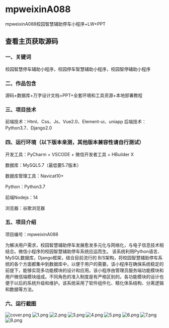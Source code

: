 # mpweixinA088
mpweixinA088校园智慧辅助停车小程序+LW+PPT
 
## 查看主页获取源码

### 一、关键词
校园智慧停车辅助小程序，校园停车智慧辅助小程序，校园智停辅助小程序

### 二、作品包含
源码+数据库+万字设计文档+PPT+全套环境和工具资源+本地部署教程

### 三、项目技术
前端技术：Html、Css、Js、Vue2.0、Element-ui、uniapp
后端技术：Python3.7、Django2.0

### 四、运行环境（以下版本亲测，其他版本兼容性请自行测试）
开发工具：PyCharm + VSCODE + 微信开发者工具 + HBuilder X

数据库：MySQL5.7（最低要5.7版本）

数据库管理工具：Navicat10+

Python：Python3.7

前端Nodejs：14

浏览器：谷歌浏览器

### 五、项目介绍
项目编号：mpweixinA088

为解决用户需求，校园智慧辅助停车发展愈发多元化与网络化，与电子信息技术相结合。微信小程序的校园智慧辅助停车系统应运而生。
该系统利用Python语言、MySQL数据库，Django框架，结合目前流行的 B/S架构，将校园智慧辅助停车系统的各个方面都集中到数据库中，以便于用户的需要。该小程序在确保系统稳定的前提下，能够实现多功能模块的设计和应用。该小程序由管理员服务端功能模块和用户微信端模块组成。不同角色的准入制度是有严格区别的。各功能模块的设计也便于以后的系统升级和维护。该系统采用了软件组件化、精化体系结构、分离逻辑和数据等方法。

### 六、运行截图

![cover.png](./cover.png)
![1.png](./1.png)
![2.png](./2.png)
![3.png](./3.png)
![4.png](./4.png)
![5.png](./5.png)
![6.png](./6.png)
![7.png](./7.png)
![8.png](./8.png)
